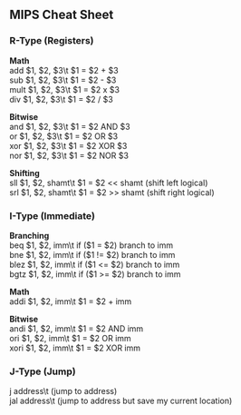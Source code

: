 ## MIPS Cheat Sheet

### R-Type (Registers)
**Math**<br/>
add $1, $2, $3\t $1 = $2 + $3<br/>
sub $1, $2, $3\t $1 = $2 - $3<br/>
mult $1, $2, $3\t $1 = $2 x $3<br/>
div $1, $2, $3\t $1 = $2 / $3

**Bitwise**<br/>
and $1, $2, $3\t $1 = $2 AND $3<br/>
or $1, $2, $3\t $1 = $2 OR $3<br/>
xor $1, $2, $3\t $1 = $2 XOR $3<br/>
nor $1, $2, $3\t $1 = $2 NOR $3

**Shifting**<br/>
sll $1, $2, shamt\t $1 = $2 << shamt (shift left logical)<br/>
srl $1, $2, shamt\t $1 = $2 >> shamt (shift right logical)

### I-Type (Immediate)
**Branching**<br/>
beq $1, $2, imm\t if ($1 = $2) branch to imm<br/>
bne $1, $2, imm\t if ($1 != $2) branch to imm<br/>
blez $1, $2, imm\t if ($1 <= $2) branch to imm<br/>
bgtz $1, $2, imm\t if ($1 >= $2) branch to imm

**Math**<br/>
addi $1, $2, imm\t $1 = $2 + imm

**Bitwise**<br/>
andi $1, $2, imm\t $1 = $2 AND imm<br/>
ori $1, $2, imm\t $1 = $2 OR imm<br/>
xori $1, $2, imm\t $1 = $2 XOR imm

### J-Type (Jump)
j address\t (jump to address)<br/>
jal address\t (jump to address but save my current location)
